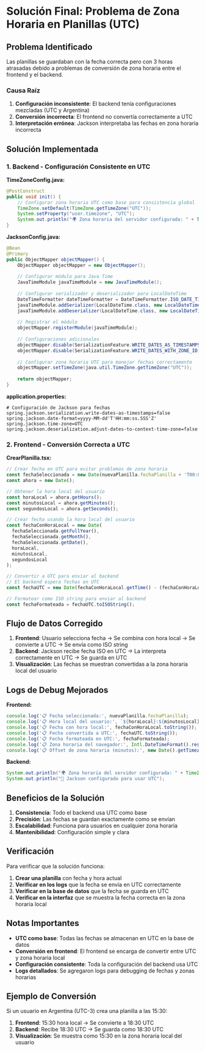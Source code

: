 # Solución Final: Problema de Zona Horaria en Planillas (UTC)

## Problema Identificado

Las planillas se guardaban con la fecha correcta pero con 3 horas atrasadas debido a problemas de conversión de zona horaria entre el frontend y el backend.

### Causa Raíz

1. **Configuración inconsistente**: El backend tenía configuraciones mezcladas (UTC y Argentina)
2. **Conversión incorrecta**: El frontend no convertía correctamente a UTC
3. **Interpretación errónea**: Jackson interpretaba las fechas en zona horaria incorrecta

## Solución Implementada

### 1. Backend - Configuración Consistente en UTC

**TimeZoneConfig.java:**
```java
@PostConstruct
public void init() {
    // Configurar zona horaria UTC como base para consistencia global
    TimeZone.setDefault(TimeZone.getTimeZone("UTC"));
    System.setProperty("user.timezone", "UTC");
    System.out.println("🌍 Zona horaria del servidor configurada: " + TimeZone.getDefault().getID());
}
```

**JacksonConfig.java:**
```java
@Bean
@Primary
public ObjectMapper objectMapper() {
    ObjectMapper objectMapper = new ObjectMapper();
    
    // Configurar módulo para Java Time
    JavaTimeModule javaTimeModule = new JavaTimeModule();
    
    // Configurar serializador y deserializador para LocalDateTime
    DateTimeFormatter dateTimeFormatter = DateTimeFormatter.ISO_DATE_TIME;
    javaTimeModule.addSerializer(LocalDateTime.class, new LocalDateTimeSerializer(dateTimeFormatter));
    javaTimeModule.addDeserializer(LocalDateTime.class, new LocalDateTimeDeserializer(dateTimeFormatter));
    
    // Registrar el módulo
    objectMapper.registerModule(javaTimeModule);
    
    // Configuraciones adicionales
    objectMapper.disable(SerializationFeature.WRITE_DATES_AS_TIMESTAMPS);
    objectMapper.disable(SerializationFeature.WRITE_DATES_WITH_ZONE_ID);
    
    // Configurar zona horaria UTC para manejar fechas correctamente
    objectMapper.setTimeZone(java.util.TimeZone.getTimeZone("UTC"));
    
    return objectMapper;
}
```

**application.properties:**
```properties
# Configuración de Jackson para fechas
spring.jackson.serialization.write-dates-as-timestamps=false
spring.jackson.date-format=yyyy-MM-dd'T'HH:mm:ss.SSS'Z'
spring.jackson.time-zone=UTC
spring.jackson.deserialization.adjust-dates-to-context-time-zone=false
```

### 2. Frontend - Conversión Correcta a UTC

**CrearPlanilla.tsx:**
```javascript
// Crear fecha en UTC para evitar problemas de zona horaria
const fechaSeleccionada = new Date(nuevaPlanilla.fechaPlanilla + 'T00:00:00');
const ahora = new Date();

// Obtener la hora local del usuario
const horaLocal = ahora.getHours();
const minutosLocal = ahora.getMinutes();
const segundosLocal = ahora.getSeconds();

// Crear fecha usando la hora local del usuario
const fechaConHoraLocal = new Date(
  fechaSeleccionada.getFullYear(),
  fechaSeleccionada.getMonth(),
  fechaSeleccionada.getDate(),
  horaLocal,
  minutosLocal,
  segundosLocal
);

// Convertir a UTC para enviar al backend
// El backend espera fechas en UTC
const fechaUTC = new Date(fechaConHoraLocal.getTime() - (fechaConHoraLocal.getTimezoneOffset() * 60000));

// Formatear como ISO string para enviar al backend
const fechaFormateada = fechaUTC.toISOString();
```

## Flujo de Datos Corregido

1. **Frontend**: Usuario selecciona fecha → Se combina con hora local → Se convierte a UTC → Se envía como ISO string
2. **Backend**: Jackson recibe fecha ISO en UTC → La interpreta correctamente en UTC → Se guarda en UTC
3. **Visualización**: Las fechas se muestran convertidas a la zona horaria local del usuario

## Logs de Debug Mejorados

**Frontend:**
```javascript
console.log('📋 Fecha seleccionada:', nuevaPlanilla.fechaPlanilla);
console.log('📋 Hora local del usuario:', `${horaLocal}:${minutosLocal}:${segundosLocal}`);
console.log('📋 Fecha con hora local:', fechaConHoraLocal.toString());
console.log('📋 Fecha convertida a UTC:', fechaUTC.toString());
console.log('📋 Fecha formateada en UTC:', fechaFormateada);
console.log('📋 Zona horaria del navegador:', Intl.DateTimeFormat().resolvedOptions().timeZone);
console.log('📋 Offset de zona horaria (minutos):', new Date().getTimezoneOffset());
```

**Backend:**
```java
System.out.println("🌍 Zona horaria del servidor configurada: " + TimeZone.getDefault().getID());
System.out.println("🔧 Jackson configurado para usar UTC");
```

## Beneficios de la Solución

1. **Consistencia**: Todo el backend usa UTC como base
2. **Precisión**: Las fechas se guardan exactamente como se envían
3. **Escalabilidad**: Funciona para usuarios en cualquier zona horaria
4. **Mantenibilidad**: Configuración simple y clara

## Verificación

Para verificar que la solución funciona:

1. **Crear una planilla** con fecha y hora actual
2. **Verificar en los logs** que la fecha se envía en UTC correctamente
3. **Verificar en la base de datos** que la fecha se guarda en UTC
4. **Verificar en la interfaz** que se muestra la fecha correcta en la zona horaria local

## Notas Importantes

- **UTC como base**: Todas las fechas se almacenan en UTC en la base de datos
- **Conversión en frontend**: El frontend se encarga de convertir entre UTC y zona horaria local
- **Configuración consistente**: Toda la configuración del backend usa UTC
- **Logs detallados**: Se agregaron logs para debugging de fechas y zonas horarias

## Ejemplo de Conversión

Si un usuario en Argentina (UTC-3) crea una planilla a las 15:30:

1. **Frontend**: 15:30 hora local → Se convierte a 18:30 UTC
2. **Backend**: Recibe 18:30 UTC → Se guarda como 18:30 UTC
3. **Visualización**: Se muestra como 15:30 en la zona horaria local del usuario










